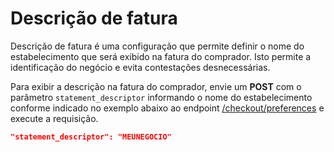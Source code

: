 # Descrição de fatura

Descrição de fatura é uma configuração que permite definir o nome do estabelecimento que será exibido na fatura do comprador. Isto permite a identificação do negócio e evita contestações desnecessárias.

Para exibir a descrição na fatura do comprador, envie um **POST** com o parâmetro `statement_descriptor` informando o nome do estabelecimento conforme indicado no exemplo abaixo ao endpoint [/checkout/preferences](/developers/pt/reference/preferences/_checkout_preferences/post) e execute a requisição.

```json
"statement_descriptor": "MEUNEGOCIO"
```